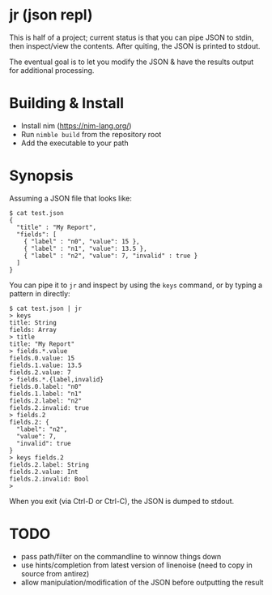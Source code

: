 # jr (json repl)

This is half of a project; current status is that you can pipe JSON to stdin,
then inspect/view the contents. After quiting, the JSON is printed to stdout.

The eventual goal is to let you modify the JSON & have the results output for
additional processing.

# Building & Install

- Install nim (https://nim-lang.org/)
- Run `nimble build` from the repository root
- Add the executable to your path

# Synopsis

Assuming a JSON file that looks like:

    $ cat test.json
    {
      "title" : "My Report",
      "fields": [
        { "label" : "n0", "value": 15 },
        { "label" : "n1", "value": 13.5 },
        { "label" : "n2", "value": 7, "invalid" : true }
      ]
    }

You can pipe it to `jr` and inspect by using the `keys` command, or by typing
a pattern in directly:

    $ cat test.json | jr
    > keys
    title: String
    fields: Array
    > title
    title: "My Report"
    > fields.*.value
    fields.0.value: 15
    fields.1.value: 13.5
    fields.2.value: 7
    > fields.*.{label,invalid}
    fields.0.label: "n0"
    fields.1.label: "n1"
    fields.2.label: "n2"
    fields.2.invalid: true
    > fields.2
    fields.2: {
      "label": "n2",
      "value": 7,
      "invalid": true
    }
    > keys fields.2
    fields.2.label: String
    fields.2.value: Int
    fields.2.invalid: Bool
    >

When you exit (via Ctrl-D or Ctrl-C), the JSON is dumped to stdout.

# TODO

- pass path/filter on the commandline to winnow things down
- use hints/completion from latest version of linenoise (need to copy in source
  from antirez)
- allow manipulation/modification of the JSON before outputting the result
